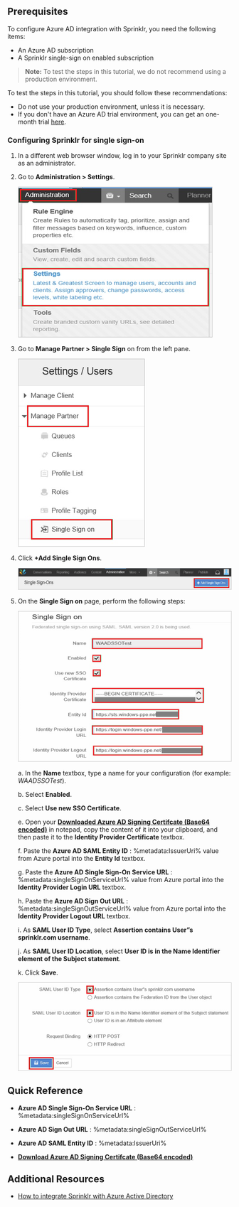 ## Prerequisites

To configure Azure AD integration with Sprinklr, you need the following items:

- An Azure AD subscription
- A Sprinklr single-sign on enabled subscription

> **Note:**
> To test the steps in this tutorial, we do not recommend using a production environment.

To test the steps in this tutorial, you should follow these recommendations:

- Do not use your production environment, unless it is necessary.
- If you don't have an Azure AD trial environment, you can get an one-month trial [here](https://azure.microsoft.com/pricing/free-trial/).

### Configuring Sprinklr for single sign-on

1. In a different web browser window, log in to your Sprinklr company site as an administrator.

2. Go to **Administration \> Settings**.
   
    ![Administration](./media/ic782907.png "Administration")

3. Go to **Manage Partner \> Single Sign** on from the left pane.
   
    ![Manage Partner](./media/ic782908.png "Manage Partner")

4. Click **+Add Single Sign Ons**.
   
    ![Single Sign-Ons](./media/IC782909.png "Single Sign-Ons")

5. On the **Single Sign on** page, perform the following steps:
   
    ![Single Sign-Ons](./media/ic782910.png "Single Sign-Ons")

    a. In the **Name** textbox, type a name for your configuration (for example: *WAADSSOTest*).

    b. Select **Enabled**.

    c. Select **Use new SSO Certificate**.
             
    e. Open your **[Downloaded Azure AD Signing Certifcate (Base64 encoded)](%metadata:certificateDownloadBase64Url%)** in notepad, copy the content of it into your clipboard, and then paste it to the **Identity Provider Certificate** textbox.

    f. Paste the **Azure AD SAML Entity ID** : %metadata:IssuerUri% value from Azure portal into the **Entity Id** textbox.

    g. Paste the **Azure AD Single Sign-On Service URL** : %metadata:singleSignOnServiceUrl% value from Azure portal into the **Identity Provider Login URL** textbox.

    h. Paste the **Azure AD Sign Out URL** : %metadata:singleSignOutServiceUrl% value from Azure portal into the **Identity Provider Logout URL** textbox.
     
    i. As **SAML User ID Type**, select **Assertion contains User”s sprinklr.com username**.

    j. As **SAML User ID Location**, select **User ID is in the Name Identifier element of the Subject statement**.

    k. Click **Save**.
       
    ![SAML](./media/ic782911.png "SAML")


## Quick Reference

* **Azure AD Single Sign-On Service URL** : %metadata:singleSignOnServiceUrl%

* **Azure AD Sign Out URL** : %metadata:singleSignOutServiceUrl%

* **Azure AD SAML Entity ID** : %metadata:IssuerUri%

* **[Download Azure AD Signing Certifcate (Base64 encoded)](%metadata:certificateDownloadBase64Url%)**

## Additional Resources

* [How to integrate Sprinklr with Azure Active Directory](https://docs.microsoft.com/azure/active-directory/active-directory-saas-sprinklr-tutorial)
